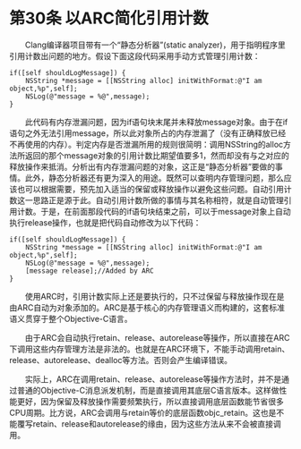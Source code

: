 # 第30条 以ARC简化引用计数

&emsp;&emsp;Clang编译器项目带有一个“静态分析器”(static analyzer)，用于指明程序里引用计数出问题的地方。假设下面这段代码采用手动方式管理引用计数：

```
if([self shouldLogMessage]) {
	NSString *message = [[NSString alloc] initWithFormat:@"I am object,%p",self];
	NSLog(@"message = %@",message);
}
```

&emsp;&emsp;此代码有内存泄漏问题，因为if语句块末尾并未释放message对象。由于在if语句之外无法引用message，所以此对象所占的内存泄漏了（没有正确释放已经不再使用的内存）。判定内存是否泄漏所用的规则很简明：调用NSString的alloc方法所返回的那个message对象的引用计数比期望值要多1，然而却没有与之对应的释放操作来抵消。分析出有内存泄漏问题的对象，这正是“静态分析器”要做的事情。此外，静态分析器还有更为深入的用途。既然可以查明内存管理问题，那么应该也可以根据需要，预先加入适当的保留或释放操作以避免这些问题。自动引用计数这一思路正是源于此。自动引用计数所做的事情与其名称相符，就是自动管理引用计数。于是，在前面那段代码的if语句块结束之前，可以于message对象上自动执行release操作，也就是把代码自动修改为以下代码：

```
if([self shouldLogMessage]) {
	NSString *message = [[NSString alloc] initWithFormat:@"I am object,%p",self];
	NSLog(@"message = %@",message);
	[message release];//Added by ARC
}
```

&emsp;&emsp;使用ARC时，引用计数实际上还是要执行的，只不过保留与释放操作现在是由ARC自动为对象添加的。ARC是基于核心的内存管理语义而构建的，这套标准语义贯穿于整个Objective-C语言。

&emsp;&emsp;由于ARC会自动执行retain、release、autorelease等操作，所以直接在ARC下调用这些内存管理方法是非法的。也就是在ARC环境下，不能手动调用retain、release、autorelease、dealloc等方法。否则会产生编译错误。

&emsp;&emsp;实际上，ARC在调用retain、release、autorelease等操作方法时，并不是通过普通的Objective-C消息派发机制，而是直接调用其底层C语言版本。这样做性能更好，因为保留及释放操作需要频繁执行，所以直接调用底层函数能节省很多CPU周期。比方说，ARC会调用与retain等价的底层函数objc_retain。这也是不能覆写retain、release和autorelease的缘由，因为这些方法从来不会被直接调用。